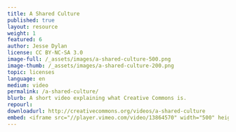 ```yaml
---
title: A Shared Culture
published: true
layout: resource
weight: 1
featured: 6
author: Jesse Dylan
license: CC BY-NC-SA 3.0
image-full: /_assets/images/a-shared-culture-500.png
image-thumb: /_assets/images/a-shared-culture-200.png
topic: licenses
language: en
medium: video
permalink: /a-shared-culture/
blurb: A short video explaining what Creative Commons is.
repourl:
downloadurl: http://creativecommons.org/videos/a-shared-culture
embed: <iframe src="//player.vimeo.com/video/13864570" width="500" height="281" frameborder="0" webkitallowfullscreen mozallowfullscreen allowfullscreen></iframe>
---
```

